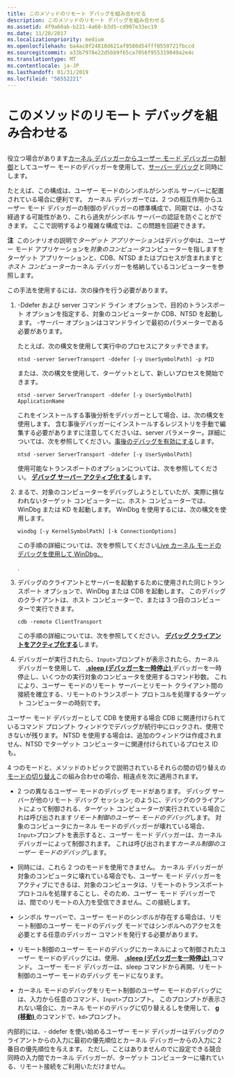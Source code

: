 ```yaml
---
title: このメソッドのリモート デバッグを組み合わせる
description: このメソッドのリモート デバッグを組み合わせる
ms.assetid: 4f9a60ab-b221-4a60-b3d5-cd907e33ec19
ms.date: 11/28/2017
ms.localizationpriority: medium
ms.openlocfilehash: ba4ac0f24818d621af9580d54fff0559721fbccd
ms.sourcegitcommit: a33b7978e22d5bb9f65ca7056f955319049a2e4c
ms.translationtype: MT
ms.contentlocale: ja-JP
ms.lasthandoff: 01/31/2019
ms.locfileid: "56552221"
---
```

# <a name="combining-this-method-with-remote-debugging"></a>このメソッドのリモート デバッグを組み合わせる


## <span id="ddk_opening_a_crash_dump_dbg"></span><span id="DDK_OPENING_A_CRASH_DUMP_DBG"></span>


役立つ場合があります[カーネル デバッガーからユーザー モード デバッガーの制御](controlling-the-user-mode-debugger-from-the-kernel-debugger.md)としてユーザー モードのデバッガーを使用して、[サーバー デバッグ](remote-debugging-through-the-debugger.md)と同時にします。

たとえば、この構成は、ユーザー モードのシンボルがシンボル サーバーに配置されている場合に便利です。 カーネル デバッガーでは、2 つの相互作用からユーザー モード デバッガーの制御のデバッガーの標準構成で、同期では、小さな経過する可能性があり、これら過失がシンボル サーバーの認証を防ぐことができます。 ここで説明するより複雑な構成では、この問題を回避できます。

**注**  このシナリオの説明で*ターゲット アプリケーション*はデバッグ中は、ユーザー モード アプリケーションを*対象のコンピュータ*コンピューターを指しますをターゲット アプリケーションと、CDB、NTSD またはプロセスが含まれますと*ホスト コンピューター*カーネル デバッガーを格納しているコンピューターを参照します。

 

この手法を使用するには、次の操作を行う必要があります。

1.  -Ddefer および server コマンド ライン オプションで、目的のトランスポート オプションを指定する、対象のコンピューターか CDB、NTSD を起動します。 -サーバー オプションはコマンドラインで最初のパラメーターである必要があります。

    たとえば、次の構文を使用して実行中のプロセスにアタッチできます。

    ```console
    ntsd -server ServerTransport -ddefer [-y UserSymbolPath] -p PID 
    ```

    または、次の構文を使用して、ターゲットとして、新しいプロセスを開始できます。

    ```console
    ntsd -server ServerTransport -ddefer [-y UserSymbolPath] ApplicationName 
    ```

    これをインストールする事後分析をデバッガーとして場合、は、次の構文を使用します。 含む事後デバッガーにインストールするレジストリを手動で編集する必要がありますに注意してくださいは、server パラメーター。詳細については、次を参照してください。[事後のデバッグを有効にする](enabling-postmortem-debugging.md)します。

    ```console
    ntsd -server ServerTransport -ddefer [-y UserSymbolPath] 
    ```

    使用可能なトランスポートのオプションについては、次を参照してください。 [**デバッグ サーバー アクティブ化する**](activating-a-debugging-server.md)します。

2.  まるで、対象のコンピューターをデバッグしようとしていたが、実際に損なわれないターゲット コンピューターに、ホスト コンピューターでは、WinDbg または KD を起動します。 WinDbg を使用するには、次の構文を使用します。

    ```console
    windbg [-y KernelSymbolPath] [-k ConnectionOptions] 
    ```

    この手順の詳細については、次を参照してください[Live カーネル モードのデバッグを使用して WinDbg。](performing-kernel-mode-debugging-using-windbg.md)

    .

3.  デバッグのクライアントとサーバーを起動するために使用された同じトランスポート オプションで、WinDbg または CDB を起動します。 このデバッグのクライアントは、ホスト コンピューターで、または 3 つ目のコンピューターで実行できます。

    ```console
    cdb -remote ClientTransport 
    ```

    この手順の詳細については、次を参照してください。 [**デバッグ クライアントをアクティブ化する**](activating-a-debugging-client.md)します。

4.  デバッガーが実行されたら、`Input>`プロンプトが表示されたら、カーネル デバッガーを使用して、 [ **.sleep (デバッガーを一時停止)** ](-sleep--pause-debugger-.md)デバッガーを一時停止し、いくつかの実行対象のコンピュータを使用するコマンド秒数。 これにより、ユーザー モードのリモート サーバーとリモート クライアント間の接続を確立する、リモートのトランスポート プロトコルを処理するターゲット コンピューターの時刻です。

ユーザー モード デバッガーとして CDB を使用する場合 CDB に関連付けられているコマンド プロンプト ウィンドウでデバッグが続行中にロックされ、使用できないが残ります。 NTSD を使用する場合は、追加のウィンドウは作成されません、NTSD でターゲット コンピューターに関連付けられているプロセス ID も。

4 つのモードと、メソッドのトピックで説明されているそれらの間の切り替えの[モードの切り替え](switching-modes.md)この組み合わせの場合、相違点を次に適用されます。

-   2 つの異なるユーザー モードのデバッグ モードがあります。 デバッグ サーバーが他のリモート デバッグ セッション; のように、デバッグのクライアントによって制御される、ターゲット コンピューターが実行されている場合これは呼び出されます*リモート制御のユーザー モードのデバッグ*します。 対象のコンピュータにカーネル モードのデバッガーが壊れている場合、`Input>`プロンプトを表示すると、ユーザー モード デバッガーは、カーネル デバッガーによって制御されます。 これは呼び出されます*カーネル制御のユーザー モードのデバッグ*します。

-   同時には、これら 2 つのモードを使用できません。 カーネル デバッガーが対象のコンピュータに壊れている場合でも、ユーザー モード デバッガーをアクティブにできるは、対象のコンピュータは、リモートのトランスポート プロトコルを処理することし、そのため、ユーザー モード デバッガーでは、間でのリモートの入力を受信できません。この接続します。

-   シンボル サーバーで、ユーザー モードのシンボルが存在する場合は、リモート制御のユーザー モードのデバッグ モードではシンボルへのアクセスを必要とする任意のデバッガー コマンドを発行する必要があります。

-   リモート制御のユーザー モードのデバッグにカーネルによって制御されたユーザー モードのデバッグには、使用、 [ **.sleep (デバッガーを一時停止)** ](-sleep--pause-debugger-.md)コマンド。 ユーザー モード デバッガーは、sleep コマンドから再開、リモート制御のユーザー モードのデバッグ モードになります。

-   カーネル モードのデバッグをリモート制御のユーザー モードのデバッグには、入力から任意のコマンド、`Input>`プロンプト。 このプロンプトが表示されない場合に、カーネル モードのデバッグに切り替えるしを使用して、 [ **g (移動)** ](g--go-.md)のコマンドで、`kd>`プロンプト。

内部的には、- ddefer を使い始めるユーザー モード デバッガーはデバッグのクライアントからの入力に最初の優先順位とカーネル デバッガーからの入力に 2 番目の優先順位を与えます。 ただし、ことはありませんのでに設定できる競合同時の入力間でカーネル デバッガーが、ターゲット コンピューターに壊れている、リモート接続をご利用いただけません。

 

 





